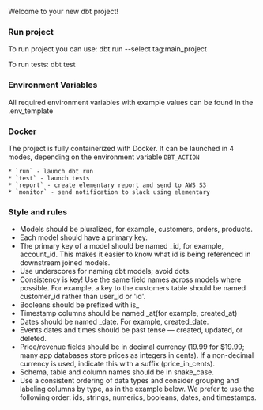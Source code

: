Welcome to your new dbt project!

### Run project

To run project you can use:
    dbt run --select tag:main_project

To run tests:
    dbt test

### Environment Variables

All required environment variables with example values can be found in the .env_template

### Docker

The project is fully containerized with Docker. It can be launched in 4 modes, depending on the environment variable `DBT_ACTION`

    * `run` - launch dbt run
    * `test` - launch tests
    * `report` - create elementary report and send to AWS S3
    * `monitor` - send notification to slack using elementary


### Style and rules
- Models should be pluralized, for example, customers, orders, products.
- Each model should have a primary key.
- The primary key of a model should be named <object>_id, for example, account_id. This makes it easier to know what id is being referenced in downstream joined models.
- Use underscores for naming dbt models; avoid dots.
- Consistency is key! Use the same field names across models where possible. For example, a key to the customers table should be named customer_id rather than user_id or 'id'.
- Booleans should be prefixed with is_
- Timestamp columns should be named <event>_at(for example, created_at)
- Dates should be named <event>_date. For example, created_date.
- Events dates and times should be past tense — created, updated, or deleted.
- Price/revenue fields should be in decimal currency (19.99 for $19.99; many app databases store prices as integers in cents). If a non-decimal currency is used, indicate this with a suffix (price_in_cents).
- Schema, table and column names should be in snake_case.
- Use a consistent ordering of data types and consider grouping and labeling columns by type, as in the example below. We prefer to use the following order: ids, strings, numerics, booleans, dates, and timestamps.

